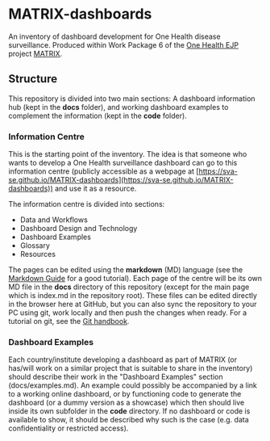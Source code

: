 # MATRIX-dashboards
An inventory of dashboard development for One Health disease surveillance. Produced within Work Package 6 of the [One Health EJP](https://onehealthejp.eu/) project [MATRIX](https://onehealthejp.eu/jip-matrix/).

## Structure
This repository is divided into two main sections: A dashboard information hub (kept in the **docs** folder), and working dashboard examples to complement the information (kept in the **code** folder).

### Information Centre
This is the starting point of the inventory. The idea is that someone who wants to develop a One Health surveillance dashboard can go to this information centre (publicly accessible as a webpage at [https://sva-se.github.io/MATRIX-dashboards](https://sva-se.github.io/MATRIX-dashboards)) and use it as a resource.

The information centre is divided into sections:

- Data and Workflows
- Dashboard Design and Technology
- Dashboard Examples
- Glossary
- Resources

The pages can be edited using the **markdown** (MD) language (see the [Markdown Guide](https://www.markdownguide.org/) for a good tutorial). Each page of the centre will be its own MD file in the **docs** directory of this repository (except for the main page which is index.md in the repository root). These files can be edited directly in the browser here at GitHub, but you can also sync the repository to your PC using git, work locally and then push the changes when ready. For a tutorial on git, see the [Git handbook](https://guides.github.com/introduction/git-handbook/).

### Dashboard Examples
Each country/institute developing a dashboard as part of MATRIX (or has/will work on a similar project that is suitable to share in the inventory) should describe their work in the "Dashboard Examples" section (docs/examples.md). An example could possibly be accompanied by a link to a working online dashboard, or by functioning code to generate the dashboard (or a dummy version as a showcase) which then should live inside its own subfolder in the **code** directory. If no dashboard or code is available to show, it should be described why such is the case (e.g. data confidentiality or restricted access).
